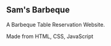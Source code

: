 <h2 "style= color: red;">Sam's Barbeque</h2>
<p>A Barbeque Table Reservation Website.</p>
<p> Made from HTML, CSS, JavaScript</p>
